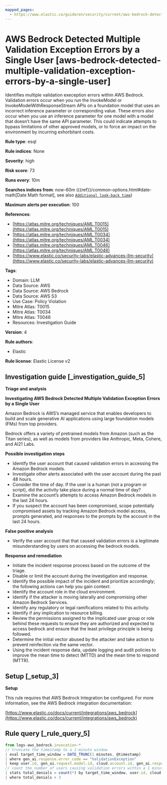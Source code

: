 ```yaml
---
mapped_pages:
  - https://www.elastic.co/guide/en/security/current/aws-bedrock-detected-multiple-validation-exception-errors-by-a-single-user.html
---
```


# AWS Bedrock Detected Multiple Validation Exception Errors by a Single User [aws-bedrock-detected-multiple-validation-exception-errors-by-a-single-user]

Identifies multiple validation exeception errors within AWS Bedrock. Validation errors occur when you run the InvokeModel or InvokeModelWithResponseStream APIs on a foundation model that uses an incorrect inference parameter or corresponding value. These errors also occur when you use an inference parameter for one model with a model that doesn’t have the same API parameter. This could indicate attempts to bypass limitations of other approved models, or to force an impact on the environment by incurring exhorbitant costs.

**Rule type**: esql

**Rule indices**: None

**Severity**: high

**Risk score**: 73

**Runs every**: 10m

**Searches indices from**: now-60m ({{ref}}/common-options.html#date-math[Date Math format], see also [`Additional look-back time`](docs-content://solutions/security/detect-and-alert/create-detection-rule.md#rule-schedule))

**Maximum alerts per execution**: 100

**References**:

* [https://atlas.mitre.org/techniques/AML.T0015](https://atlas.mitre.org/techniques/AML.T0015)
* [https://atlas.mitre.org/techniques/AML.T0034](https://atlas.mitre.org/techniques/AML.T0034)
* [https://atlas.mitre.org/techniques/AML.T0046](https://atlas.mitre.org/techniques/AML.T0046)
* [https://www.elastic.co/security-labs/elastic-advances-llm-security](https://www.elastic.co/security-labs/elastic-advances-llm-security)

**Tags**:

* Domain: LLM
* Data Source: AWS
* Data Source: AWS Bedrock
* Data Source: AWS S3
* Use Case: Policy Violation
* Mitre Atlas: T0015
* Mitre Atlas: T0034
* Mitre Atlas: T0046
* Resources: Investigation Guide

**Version**: 4

**Rule authors**:

* Elastic

**Rule license**: Elastic License v2

## Investigation guide [_investigation_guide_5]

**Triage and analysis**

**Investigating AWS Bedrock Detected Multiple Validation Exception Errors by a Single User**

Amazon Bedrock is AWS’s managed service that enables developers to build and scale generative AI applications using large foundation models (FMs) from top providers.

Bedrock offers a variety of pretrained models from Amazon (such as the Titan series), as well as models from providers like Anthropic, Meta, Cohere, and AI21 Labs.

**Possible investigation steps**

* Identify the user account that caused validation errors in accessing the Amazon Bedrock models.
* Investigate other alerts associated with the user account during the past 48 hours.
* Consider the time of day. If the user is a human (not a program or script), did the activity take place during a normal time of day?
* Examine the account’s attempts to access Amazon Bedrock models in the last 24 hours.
* If you suspect the account has been compromised, scope potentially compromised assets by tracking Amazon Bedrock model access, prompts generated, and responses to the prompts by the account in the last 24 hours.

**False positive analysis**

* Verify the user account that that caused validation errors is a legitimate misunderstanding by users on accessing the bedrock models.

**Response and remediation**

* Initiate the incident response process based on the outcome of the triage.
* Disable or limit the account during the investigation and response.
* Identify the possible impact of the incident and prioritize accordingly; the following actions can help you gain context:
* Identify the account role in the cloud environment.
* Identify if the attacker is moving laterally and compromising other Amazon Bedrock Services.
* Identify any regulatory or legal ramifications related to this activity.
* Identify if any implication to resource billing.
* Review the permissions assigned to the implicated user group or role behind these requests to ensure they are authorized and expected to access bedrock and ensure that the least privilege principle is being followed.
* Determine the initial vector abused by the attacker and take action to prevent reinfection via the same vector.
* Using the incident response data, update logging and audit policies to improve the mean time to detect (MTTD) and the mean time to respond (MTTR).


## Setup [_setup_3]

**Setup**

This rule requires that AWS Bedrock Integration be configured. For more information, see the AWS Bedrock integration documentation:

[https://www.elastic.co/docs/current/integrations/aws_bedrock](https://www.elastic.co/docs/current/integrations/aws_bedrock)


## Rule query [_rule_query_5]

```js
from logs-aws_bedrock.invocation-*
// truncate the timestamp to a 1-minute window
| eval target_time_window = DATE_TRUNC(1 minutes, @timestamp)
| where gen_ai.response.error_code == "ValidationException"
| keep user.id, gen_ai.request.model.id, cloud.account.id, gen_ai.response.error_code, target_time_window
// count the number of users causing validation errors within a 1 minute window
| stats total_denials = count(*) by target_time_window, user.id, cloud.account.id
| where total_denials > 3
```


